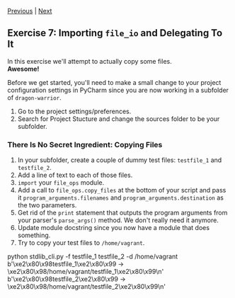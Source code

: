 [Previous](exercise-6.md) |  [Next](exercise-8.md)
## Exercise 7: Importing `file_io` and Delegating To It
In this exercise we'll attempt to actually copy some files.  
**Awesome!**

Before we get started, you'll need to make a small change to your 
project configuration settings in PyCharm since you are now working
in a subfolder of `dragon-warrior`.  

1. Go to the project settings/preferences.
1. Search for Project Stucture and change the sources folder
to be your subfolder.

### There Is No Secret Ingredient: Copying Files
1. In your subfolder, create a couple of dummy test files: `testfile_1` and 
`testfile_2`.
2. Add a line of text to each of those files.
3. `import` your `file_ops` module.
4. Add a call to `file_ops.copy_files` at the bottom of your script and 
pass it `program_arguments.filenames` and `program_arguments.destination`
as the two parameters.
5. Get rid of the `print` statement that outputs the program arguments from
your parser's `parse_args()` method.  We don't really need it anymore.
1. Update module docstring since you now have a module that does something.
6. Try to copy your test files to `/home/vagrant`.

python stdlib_cli.py -f testfile_1 testfile_2 -d /home/vagrant
b'\xe2\x80\x98testfile_1\xe2\x80\x99 -> \xe2\x80\x98/home/vagrant/testfile_1\xe2\x80\x99\n'
b'\xe2\x80\x98testfile_2\xe2\x80\x99 -> \xe2\x80\x98/home/vagrant/testfile_2\xe2\x80\x99\n'